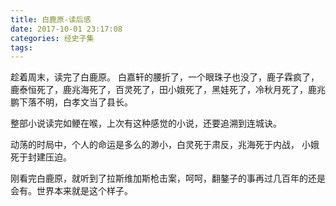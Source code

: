 ```yaml
---
title: 白鹿原-读后感
date: 2017-10-01 23:17:08
categories: 经史子集
tags:
---
```


趁着周末，读完了白鹿原。
白嘉轩的腰折了，一个眼珠子也没了，鹿子霖疯了，鹿泰恒死了，鹿兆海死了，百灵死了，田小娥死了，黑娃死了，冷秋月死了，鹿兆鹏下落不明，白孝文当了县长。

整部小说读完如鲠在喉，上次有这种感觉的小说，还要追溯到连城诀。

动荡的时局中，个人的命运是多么的渺小，白灵死于肃反，兆海死于内战， 小娥死于封建压迫。

刚看完白鹿原，就听到了拉斯维加斯枪击案，呵呵，翻鏊子的事再过几百年的还是会有。世界本来就是这个样子。
